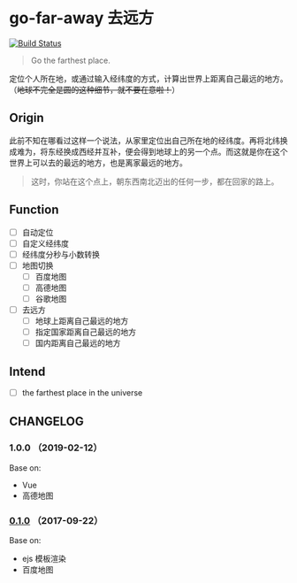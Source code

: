 # go-far-away 去远方

[![Build Status](https://travis-ci.com/YunYouJun/go-far-away.svg?branch=master)](https://travis-ci.com/YunYouJun/go-far-away)

> Go the farthest place.

定位个人所在地，或通过输入经纬度的方式，计算出世界上距离自己最远的地方。（~~地球不完全是圆的这种细节，就不要在意啦！~~）

## Origin

此前不知在哪看过这样一个说法，从家里定位出自己所在地的经纬度。再将北纬换成难为，将东经换成西经并互补，便会得到地球上的另一个点。而这就是你在这个世界上可以去的最远的地方，也是离家最远的地方。

> 这时，你站在这个点上，朝东西南北迈出的任何一步，都在回家的路上。

## Function

- [ ] 自动定位
- [ ] 自定义经纬度
- [ ] 经纬度分秒与小数转换
- [ ] 地图切换
  - [ ] 百度地图
  - [ ] 高德地图
  - [ ] 谷歌地图
- [ ] 去远方
  - [ ] 地球上距离自己最远的地方
  - [ ] 指定国家距离自己最远的地方
  - [ ] 国内距离自己最远的地方

## Intend

- [ ] the farthest place in the universe

## CHANGELOG

### 1.0.0 （2019-02-12）

Base on:

- Vue
- 高德地图

### [0.1.0](https://github.com/YunYouJun/go-far-away) （2017-09-22）

Base on:

- ejs 模板渲染
- 百度地图
